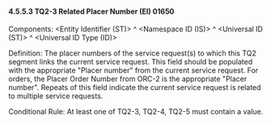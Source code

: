 #### 4.5.5.3 TQ2-3 Related Placer Number (EI) 01650

Components: &lt;Entity Identifier (ST)> ^ &lt;Namespace ID (IS)> ^ &lt;Universal ID (ST)> ^ &lt;Universal ID Type (ID)>

Definition: The placer numbers of the service request(s) to which this TQ2 segment links the current service request. This field should be populated with the appropriate "Placer number" from the current service request. For orders, the Placer Order Number from ORC-2 is the appropriate "Placer number". Repeats of this field indicate the current service request is related to multiple service requests.

Conditional Rule: At least one of TQ2-3, TQ2-4, TQ2-5 must contain a value.
